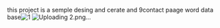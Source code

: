 this project is a semple desing  and cerate and 9contact paage word data base![1](https://user-images.githubusercontent.com/85412055/121636876-2dfefe80-caa6-11eb-9f97-4c8b15a2c95e.png)
![Uploading 2.png…]()

